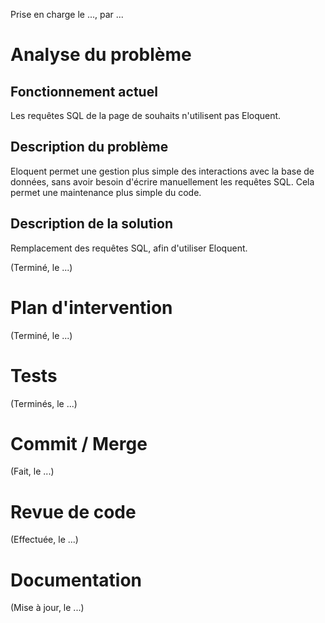 Prise en charge le ..., par ...

# Analyse du problème

## Fonctionnement actuel

Les requêtes SQL de la page de souhaits n'utilisent pas Eloquent.

## Description du problème

Eloquent permet une gestion plus simple des interactions avec la base de données, 
sans avoir besoin d'écrire manuellement les requêtes SQL.
Cela permet une maintenance plus simple du code.

## Description de la solution

Remplacement des requêtes SQL, afin d'utiliser Eloquent.

(Terminé, le ...)

# Plan d'intervention

(Terminé, le ...)

# Tests

(Terminés, le ...)

# Commit / Merge

(Fait, le ...)

# Revue de code

(Effectuée, le ...)

# Documentation

(Mise à jour, le ...)